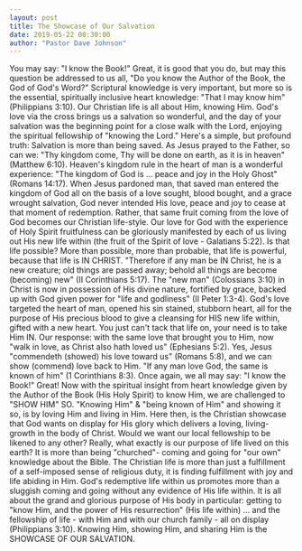 ```yaml
---
layout: post
title: The Showcase of Our Salvation
date: 2019-05-22 00:30:00
author: "Pastor Dave Johnson"
---
```


You may say: "I know the Book!" Great, it is good that you do, but may this question be addressed to us all, "Do you know the Author of the Book, the God of God's Word?" Scriptural knowledge is very important, but more so is the essential, spiritually inclusive heart knowledge: "That I may know him" (Philippians 3:10). Our Christian life is all about Him, knowing Him. God's love via the cross brings us a salvation so wonderful, and the day of your salvation was the beginning point for a close walk with the Lord, enjoying the spiritual fellowship of "knowing the Lord." Here's a simple, but profound truth: Salvation is more than being saved. As Jesus prayed to the Father, so can we: "Thy kingdom come, Thy will be done on earth, as it is in heaven" (Matthew 6:10). Heaven's kingdom rule in the heart of man is a wonderful experience: "The kingdom of God is ... peace and joy in the Holy Ghost" (Romans 14:17). When Jesus pardoned man, that saved man entered the kingdom of God all on the basis of a love sought, blood bought, and a grace wrought salvation, God never intended His love, peace and joy to cease at that moment of redemption. Rather, that same fruit coming from the love of God becomes our Christian life-style. Our love for God with the experience of Holy Spirit fruitfulness can be gloriously manifested by each of us living out His new life within (the fruit of the Spirit of love - Galatians 5:22). Is that life possible? More than possible, more than probable, that life is powerful, because that life is IN CHRIST. "Therefore if any man be IN Christ, he is a new creature; old things are passed away; behold all things are become (becoming) new" (II Corinthians 5:17). The "new man" (Colossians 3:10) in Christ is now in possession of His divine nature, fortified by grace, backed up with God given power for "life and godliness" (II Peter 1:3-4). God's love targeted the heart of man, opened his sin stained, stubborn heart, all for the purpose of His precious blood to give a cleansing for HIS new life within, gifted with a new heart. You just can't tack that life on, your need is to take Him IN. Our response: with the same love that brought you to Him, now "walk in love, as Christ also hath loved us" (Ephesians 5:2). Yes, Jesus "commendeth (showed) his love toward us" (Romans 5:8), and we can show (commend) love back to Him. "If any man love God, the same is known of him" (1 Corinthians 8:3). Once again, we all may say: "I know the Book!" Great! Now with the spiritual insight from heart knowledge given by the Author of the Book (His Holy Spirit) to know Him, we are challenged to "SHOW HIM" SO. "Knowing Him" & "being known of Him" and showing it so, is by loving Him and living in Him. Here then, is the Christian showcase that God wants on display for His glory which delivers a loving, living-growth in the body of Christ. Would we want our local fellowship to be likened to any other? Really, what exactly is our purpose of life lived on this earth? It is more than being "churched"- coming and going for "our own" knowledge about the Bible. The Christian life is more than just a fulfillment of a self-imposed sense of religious duty, it is finding fulfillment with joy and life abiding in Him. God's redemptive life within us promotes more than a sluggish coming and going without any evidence of His life within. It is all about the grand and glorious purpose of His body in particular: getting to "know Him, and the power of His resurrection" (His life within) ... and the fellowship of life - with Him and with our church family - all on display (Philippians 3:10). Knowing Him, showing Him, and sharing Him is the SHOWCASE OF OUR SALVATION.
